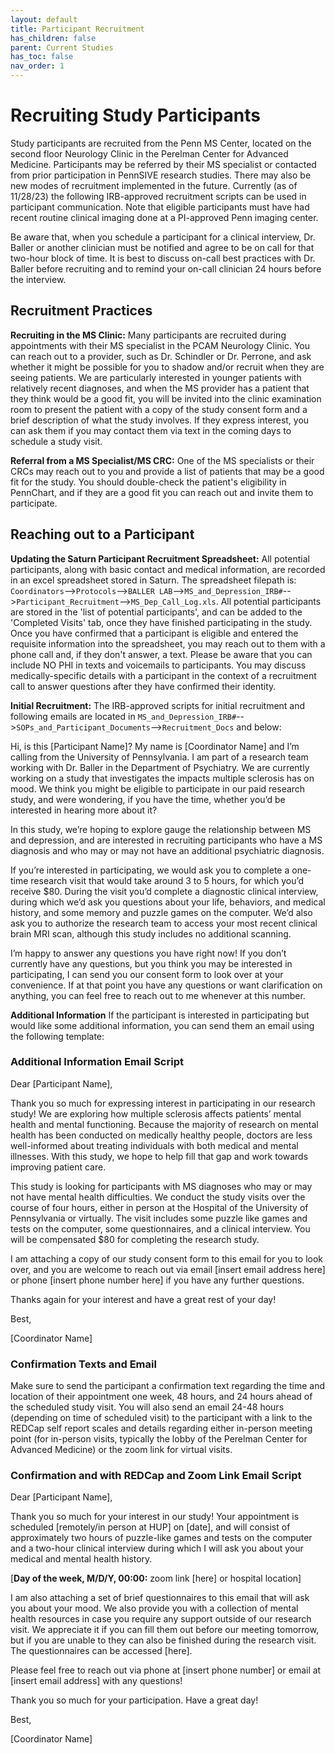 ```yaml
---
layout: default
title: Participant Recruitment
has_children: false
parent: Current Studies
has_toc: false
nav_order: 1
---
```

# Recruiting Study Participants

Study participants are recruited from the Penn MS Center, located on the second floor Neurology Clinic in the Perelman Center for Advanced Medicine. Participants may be referred by their MS specialist or contacted from prior participation in PennSIVE research studies. There may also be new modes of recruitment implemented in the future. Currently (as of 11/28/23) the following IRB-approved recruitment scripts can be used in participant communication. Note that eligible participants must have had recent routine clinical imaging done at a PI-approved Penn imaging center.

Be aware that, when you schedule a participant for a clinical interview, Dr. Baller or another clinician must be notified and agree to be on call for that two-hour block of time. It is best to discuss on-call best practices with Dr. Baller before recruiting and to remind your on-call clinician 24 hours before the interview. 

## Recruitment Practices

**Recruiting in the MS Clinic:**
Many participants are recruited during appointments with their MS specialist in the PCAM Neurology Clinic. You can reach out to a provider, such as Dr. Schindler or Dr. Perrone, and ask whether it might be possible for you to shadow and/or recruit when they are seeing patients. We are particularly interested in younger patients with relatively recent diagnoses, and when the MS provider has a patient that they think would be a good fit, you will be invited into the clinic examination room to present the patient with a copy of the study consent form and a brief description of what the study involves. If they express interest, you can ask them if you may contact them via text in the coming days to schedule a study visit. 

**Referral from a MS Specialist/MS CRC:**
One of the MS specialists or their CRCs may reach out to you and provide a list of patients that may be a good fit for the study. You should double-check the patient's eligibility in PennChart, and if they are a good fit you can reach out and invite them to participate.

## Reaching out to a Participant

**Updating the Saturn Participant Recruitment Spreadsheet:**
All potential participants, along with basic contact and medical information, are recorded in an excel spreadsheet stored in Saturn. The spreadsheet filepath is: `Coordinators`-->`Protocols`-->`BALLER LAB`-->`MS_and_Depression_IRB#`-->`Participant_Recruitment`-->`MS_Dep_Call_Log.xls`. All potential participants are stored in the 'list of potential participants', and can be added to the 'Completed Visits' tab, once they have finished participating in the study. Once you have confirmed that a participant is eligible and entered the requisite information into the spreadsheet, you may reach out to them with a phone call and, if they don't answer, a text. Please be aware that you can include NO PHI in texts and voicemails to participants. You may discuss medically-specific details with a participant in the context of a recruitment call to answer questions after they have confirmed their identity. 

**Initial Recruitment:**
The IRB-approved scripts for initial recruitment and following emails are located in `MS_and_Depression_IRB#`-->`SOPs_and_Participant_Documents`-->`Recruitment_Docs` and below:


Hi, is this [Participant Name]? My name is [Coordinator Name] and I’m calling from the University of Pennsylvania. I am part of a research team working with Dr. Baller in the Department of Psychiatry. We are currently working on a study that investigates the impacts multiple sclerosis has on mood. We think you might be eligible to participate in our paid research study, and were wondering, if you have the time, whether you’d be interested in hearing more about it?

In this study, we’re hoping to explore gauge the relationship between MS and depression, and are interested in recruiting participants who have a MS diagnosis and who may or may not have an additional psychiatric diagnosis. 

If you’re interested in participating, we would ask you to complete a one-time research visit that would take around 3 to 5 hours, for which you’d receive $80. During the visit you’d complete a diagnostic clinical interview, during which we’d ask you questions about your life, behaviors, and medical history, and some memory and puzzle games on the computer. We’d also ask you to authorize the research team to access your most recent clinical brain MRI scan, although this study includes no additional scanning.

I’m happy to answer any questions you have right now! If you don’t currently have any questions, but you think you may be interested in participating, I can send you our consent form to look over at your convenience. If at that point you have any questions or want clarification on anything, you can feel free to reach out to me whenever at this number. 

**Additional Information** 
If the participant is interested in participating but would like some additional information, you can send them an email using the following template:

### Additional Information Email Script

Dear [Participant Name], 

Thank you so much for expressing interest in participating in our research study! We are exploring how multiple sclerosis affects patients’ mental health and mental functioning. Because the majority of research on mental health has been conducted on medically healthy people, doctors are less well-informed about treating individuals with both medical and mental illnesses. With this study, we hope to help fill that gap and work towards improving patient care. 

This study is looking for participants with MS diagnoses who may or may not have mental health difficulties. We conduct the study visits over the course of four hours, either in person at the Hospital of the University of Pennsylvania or virtually. The visit includes some puzzle like games and tests on the computer, some questionnaires, and a clinical interview. You will be compensated $80 for completing the research study. 

I am attaching a copy of our study consent form to this email for you to look over, and you are welcome to reach out via email [insert email address here] or phone [insert phone number here] if you have any further questions. 

Thanks again for your interest and have a great rest of your day! 

Best, 

[Coordinator Name]

### Confirmation Texts and Email
Make sure to send the participant a confirmation text regarding the time and location of their appointment one week, 48 hours, and 24 hours ahead of the scheduled study visit. You will also send an email 24-48 hours (depending on time of scheduled visit) to the participant with a link to the REDCap self report scales and details regarding either in-person meeting point (for in-person visits, typically the lobby of the Perelman Center for Advanced Medicine) or the zoom link for virtual visits. 

### Confirmation and with REDCap and Zoom Link Email Script

Dear [Participant Name], 
 
Thank you so much for your interest in our study! Your appointment is scheduled [remotely/in person at HUP] on [date], and will consist of approximately two hours of puzzle-like games and tests on the computer and a two-hour clinical interview during which I will ask you about your medical and mental health history.  
 
[**Day of the week, M/D/Y, 00:00:** zoom link [here] or hospital location] 
 
I am also attaching a set of brief questionnaires to this email that will ask you about your mood. We also provide you with a collection of mental health resources in case you require any support outside of our research visit.  We appreciate it if you can fill them out before our meeting tomorrow, but if you are unable to they can also be finished during the research visit. 
The questionnaires can be accessed [here]. 
 
Please feel free to reach out via phone at [insert phone number] or email at [insert email address] with any questions!
 
Thank you so much for your participation. Have a great day!
 
Best, 
 
[Coordinator Name]





